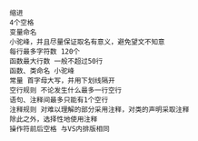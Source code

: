 

    缩进
    4个空格
    变量命名
    小驼峰，并且尽量保证取名有意义，避免望文不知意
    每行最多字符数 120个
    函数最大行数 一般不超过50行
    函数、类命名 小驼峰
    常量 首字母大写，并用下划线隔开
    空行规则 不论发生什么最多一行空行
    语句、注释间最多只能有1个空行
    注释规则 对难以理解的部分采用注释，对类的声明采取注释
    除此之外，选择性地使用注释
    操作符前后空格 与VS内排版相同

